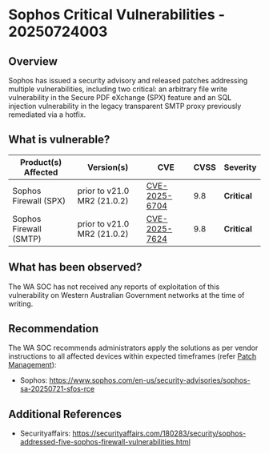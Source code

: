 # Sophos Critical Vulnerabilities - 20250724003

## Overview

Sophos has issued a security advisory and released patches addressing multiple vulnerabilities, including two critical: an arbitrary file write vulnerability in the Secure PDF eXchange (SPX) feature and an SQL injection vulnerability in the legacy transparent SMTP proxy previously remediated via a hotfix.


## What is vulnerable?

| Product(s) Affected                 | Version(s)                          | CVE                                                               | CVSS | Severity     |
| ----------------------------------- | ----------------------------------- | ----------------------------------------------------------------- | ---- | ------------ |
| Sophos Firewall (SPX)   | prior to v21.0 MR2 (21.0.2)  | [CVE-2025-6704](https://nvd.nist.gov/vuln/detail/CVE-2025-6704) | 9.8  | **Critical** |
| Sophos Firewall (SMTP)  | prior to v21.0 MR2 (21.0.2)  | [CVE-2025-7624](https://nvd.nist.gov/vuln/detail/CVE-2025-7624) | 9.8  | **Critical** |

## What has been observed?

The WA SOC has not received any reports of exploitation of this vulnerability on Western Australian Government networks at the time of writing.

## Recommendation

The WA SOC recommends administrators apply the solutions as per vendor instructions to all affected devices within expected timeframes (refer [Patch Management](../guidelines/patch-management.md)):

- Sophos: <https://www.sophos.com/en-us/security-advisories/sophos-sa-20250721-sfos-rce>

## Additional References

- Securityaffairs: <https://securityaffairs.com/180283/security/sophos-addressed-five-sophos-firewall-vulnerabilities.html>

